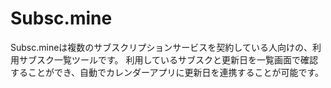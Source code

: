 # Subsc.mine
Subsc.mineは複数のサブスクリプションサービスを契約している人向けの、利用サブスク一覧ツールです。
利用しているサブスクと更新日を一覧画面で確認することができ、自動でカレンダーアプリに更新日を連携することが可能です。
